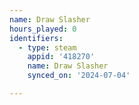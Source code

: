 ```yaml
---
name: Draw Slasher
hours_played: 0
identifiers:
  - type: steam
    appid: '418270'
    name: Draw Slasher
    synced_on: '2024-07-04'

---
```

